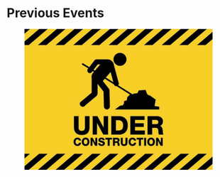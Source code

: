 # Previous Events

<figure><img src="../../.gitbook/assets/image (20).png" alt=""><figcaption></figcaption></figure>
